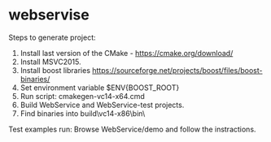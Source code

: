 # webservise
Steps to generate project:
1. Install last version of the CMake - https://cmake.org/download/
2. Install MSVC2015.
3. Install boost libraries
https://sourceforge.net/projects/boost/files/boost-binaries/
4. Set environment variable $ENV{BOOST_ROOT}
5. Run script:
cmakegen-vc14-x64.cmd
6. Build WebService and WebService-test projects.
7. Find binaries into build\vc14-x86\bin\

Test examples run:
Browse WebService/demo and follow the instractions.